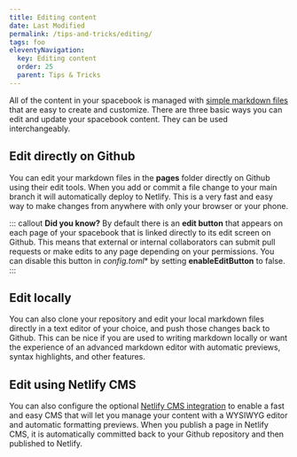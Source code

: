 ```yaml
---
title: Editing content
date: Last Modified
permalink: /tips-and-tricks/editing/
tags: foo
eleventyNavigation:
  key: Editing content
  order: 25
  parent: Tips & Tricks
---
```

All of the content in your spacebook is managed with [simple markdown files](/markdown) that are easy to create and customize. There are three basic ways you can edit and update your spacebook content. They can be used interchangeably. 

## Edit directly on Github 

You can edit your markdown files in the **pages** folder directly on Github using their edit tools. When you add or commit a file change to your main branch it will automatically deploy to Netlify. This is a very fast and easy way to make changes from anywhere with only your browser or your phone.  

::: callout
**Did you know?** By default there is an **edit button** that appears on each page of your spacebook that is linked directly to its edit screen on Github. This means that external or internal collaborators can submit pull requests or make edits to any page depending on your permissions. You can disable this button in *config.toml** by setting **enableEditButton** to false.
:::

## Edit locally

You can also clone your repository and edit your local markdown files directly in a text editor of your choice, and push those changes back to Github. This can be nice if you are used to writing markdown locally or want the experience of an advanced markdown editor with automatic previews, syntax highlights, and other features.

## Edit using Netlify CMS

You can also configure the optional [Netlify CMS integration](/netlifycms) to enable a fast and easy CMS that will let you manage your content with a WYSIWYG editor and automatic formatting previews. When you publish a page in Netlify CMS, it is automatically committed back to your Github repository and then published to Netlify.
